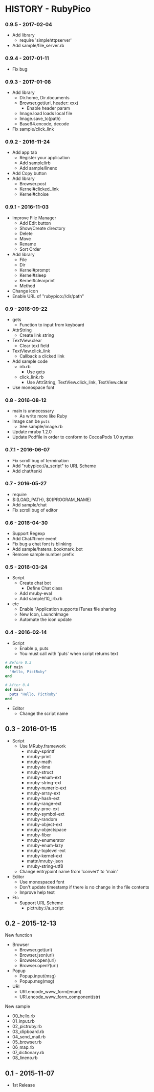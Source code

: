 # HISTORY - RubyPico

### 0.9.5 - 2017-02-04

- Add library
  - require 'simplehttpserver'
- Add sample/file_server.rb

### 0.9.4 - 2017-01-11

- Fix bug

### 0.9.3 - 2017-01-08

- Add library
  - Dir.home, Dir.documents
  - Browser.get(url, header: xxx)
    - Enable header param
  - Image.load loads local file
  - Image.save_to(path)
  - Base64.encode, decode
- Fix sample/click_link

### 0.9.2 - 2016-11-24

- Add app tab
  - Register your application
  - Add sample/irb
  - Add sample/lineno
- Add Copy button
- Add library
  - Browser.post
  - Kernel#clicked_link
  - Kernel#choise

### 0.9.1 - 2016-11-03

- Improve File Manager
  - Add Edit button
  - Show/Create directory
  - Delete
  - Move
  - Rename
  - Sort Order
- Add library
  - File
  - Dir
  - Kernel#prompt
  - Kernel#sleep
  - Kernel#clearprint
  - Method
- Change icon
- Enable URL of "rubypico://dir/path"

### 0.9 - 2016-09-22

- gets
  - Function to input from keyboard
- AttrString
  - Create link string
- TextView.clear
  - Clear text field
- TextView.click_link
  - Callback a clicked link
- Add sample code
  - irb.rb
    - Use gets
  - click_link.rb
    - Use AttrString, TextView.click_link, TextView.clear
- Use monospace font
    
### 0.8 - 2016-08-12

- main is unnecessary
  - As write more like Ruby
- Image can be `puts`
  - See sample/image.rb
- Update mruby 1.2.0
- Update Podfile in order to conform to CocoaPods 1.0 syntax

### 0.7.1 - 2016-06-07

- Fix scroll bug of termination
- Add "rubypico://a_script" to URL Scheme
- Add chat/tenki

### 0.7 - 2016-05-27

- require
- $:(LOAD_PATH), $0(PROGRAM_NAME)
- Add sample/chat
- Fix scroll bug of editor

### 0.6 - 2016-04-30

- Support Regexp
- Add Chat#timer event
- Fix bug a chat font is blinking
- Add sample/hatena_bookmark_bot
- Remove sample number prefix

### 0.5 - 2016-03-24

- Script
  - Create chat bot
    - Define Chat class
  - Add mruby-eval
  - Add sample/10_irb.rb
- etc
  - Enable "Application supports iTunes file sharing
  - New Icon, LaunchImage
  - Automate the icon update

### 0.4 - 2016-02-14

- Script
  - Enable p, puts
  - You must call with 'puts' when script returns text

```ruby
# Before 0.3
def main
  "Hello, PictRuby"
end
```

```ruby
# After 0.4
def main
  puts "Hello, PictRuby"
end
```

- Editor
  - Change the script name

## 0.3 - 2016-01-15

- Script
  - Use MRuby.framework
    - mruby-sprintf
    - mruby-print
    - mruby-math
    - mruby-time
    - mruby-struct
    - mruby-enum-ext
    - mruby-string-ext
    - mruby-numeric-ext
    - mruby-array-ext
    - mruby-hash-ext
    - mruby-range-ext
    - mruby-proc-ext
    - mruby-symbol-ext
    - mruby-random
    - mruby-object-ext
    - mruby-objectspace
    - mruby-fiber
    - mruby-enumerator
    - mruby-enum-lazy
    - mruby-toplevel-ext
    - mruby-kernel-ext
    - mattn/mruby-json
    - mruby-string-utf8
  - Change entrypoint name from 'convert' to 'main'
- Editor
  - Use monospaced font
  - Don't update timestamp if there is no change in the file contents
  - Improve help text
- Etc
  - Support URL Scheme
    - pictruby://a_script

## 0.2 - 2015-12-13

New function

- Browser
  - Browser.get(url)
  - Browser.json(url)
  - Browser.open(url)
  - Browser.open?(url)
- Popup
  - Popup.input(msg)
  - Popup.msg(msg)
- URI
  - URI.encode_www_form(enum)
  - URI.encode_www_form_component(str)

New sample

- 00_hello.rb
- 01_input.rb
- 02_pictruby.rb
- 03_clipboard.rb
- 04_send_mail.rb
- 05_browser.rb
- 06_map.rb
- 07_dictionary.rb
- 08_lineno.rb


## 0.1 - 2015-11-07

- 1st Release
